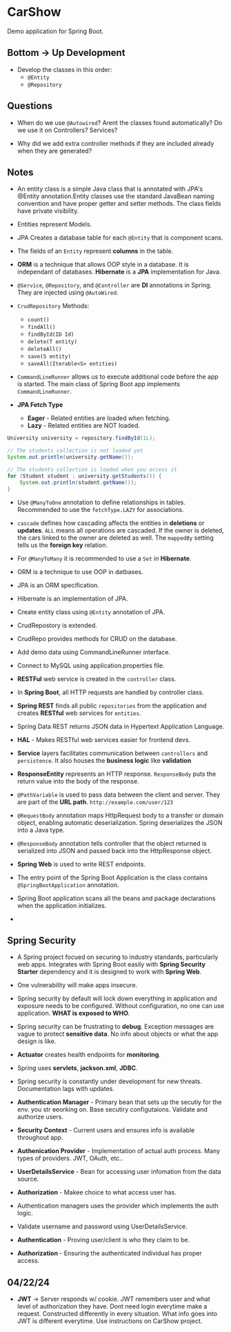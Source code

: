 # CarShow #

Demo application for Spring Boot.

## Bottom -> Up Development ##

* Develop the classes in this order:
    * `@Entity`
    * `@Repository`


## Questions ##

* When do we use `@Autowired`? Arent the classes found automatically? Do we use
  it on Controllers? Services? 

* Why did we add extra controller methods if they are included already when
  they are generated?


## Notes ##

* An entity class is a simple Java class that is annotated with JPA's @Entity 
  annotation.Entity classes use the standard JavaBean naming convention and have 
  proper getter and setter methods. The class fields have private visibility.

* Entities represent Models.

* JPA Creates a database table for each `@Entity` that is component scans.

* The fields of an `Entity` represent **columns** in the table.

* **ORM** is a technique that allows OOP style in a database. It is independant
  of databases. **Hibernate** is a **JPA** implementation for Java.

* `@Service`, `@Repository`, and `@Controller` are **DI** annotations in Spring.
  They are injected using `@AutoWired`.

* `CrudRepository` Methods:
    * `count()`
    * `findAll()`
    * `findById(ID Id)`
    * `delete(T entity)`
    * `deleteAll()`
    * `save(S entity)`
    * `saveAll(Iterable<S> entities)`

* `CommandLineRunner` allows us to execute additional code before the app is
   started. The main class of Spring Boot app implements `CommandLineRunner`.

* **JPA Fetch Type**
    * **Eager** - Related entities are loaded when fetching.
    * **Lazy** - Related entities are NOT loaded. 
```java
University university = repository.findById(1L);

// The students collection is not loaded yet
System.out.println(university.getName());

// The students collection is loaded when you access it
for (Student student : university.getStudents()) {
    System.out.println(student.getName());
}
```

* Use `@ManyToOne` annotation to define relationships in tables. Recommended to
  use the `fetchType.LAZY` for associations. 

* `cascade` defines how cascading affects the entities in **deletions** or
  **updates**. `ALL` means all operations are cascaded. If the owner is deleted,
  the cars linked to the owner are deleted as well. The `mappedBy` setting tells
  us the **foreign key** relation.

* For `@ManyToMany` it is recommended to use a `Set` in **Hibernate**.

* ORM is a technique to use OOP in datbases.
* JPA is an ORM specification.
* Hibernate is an implementation of JPA.

* Create entity class using `@Entity` annotation of JPA.
* CrudRepostory is extended.
* CrudRepo provides methods for CRUD on the database.
* Add demo data using CommandLineRunner interface.
* Connect to MySQL using application.properties file.

* **RESTFul** web service is created in the `controller` class.
* In **Spring Boot**, all HTTP requests are handled by controller class.

* **Spring REST** finds all public `repositories` from the application
  and creates **RESTful** web services for `entities`.

* Spring Data REST returns JSON data in Hypertext Application Language.
* **HAL** - Makes RESTful web services easier for frontend devs.

* **Service** layers facilitates communication between `controllers` and
  `persistence`. It also houses the **business logic** like **validation**


* **ResponseEntity** represents an HTTP response. `ResponseBody` puts
  the return value into the body of the response.

* `@PathVariable` is used to pass data between the client and server. They
  are part of the **URL path**.
    `http://example.com/user/123`

* `@RequestBody` annotation maps HttpRequest body to a transfer or domain
  object, enabling automatic deserialization. Spring deserializes the
  JSON into a Java type.

* `@ResponseBody` annotation tells controller that the object returned
  is serialized into JSON and passed back into the HttpResponse object.

* **Spring Web** is used to write REST endpoints.

* The entry point of the Spring Boot Application is the class contains 
  `@SpringBootApplication` annotation.

* Spring Boot application scans all the beans and package declarations
  when the application initializes. 

*  

## Spring Security ##

* A Spring project focued on securing to industry standards, particularly web
  apps. Integrates with Spring Boot easily with **Spring Security Starter**
  dependency and it is designed to work with **Spring Web**.

* One vulnerability will make apps insecure.

* Spring security by default will lock down everything in application and
  exposure needs to be configured. Without configuration, no one can use
  application. **WHAT is exposed to WHO**.

* Spring security can be frustrating to **debug**. Exception messages are
  vague to protect **sensitive data**. No info about objects or what the app
  design is like.

* **Actuator** creates health endpoints for **monitoring**. 

* Spring uses **servlets**, **jackson.xml**, **JDBC**. 

* Spring security is constantly under development for new threats. Documentation
  lags with updates. 

* **Authentication Manager** - Primary bean that sets up the secutiy for the 
  env. you str eeorking on. Base secutiry configutaions. Validate and authorize
  users. 

* **Security Context** - Current users and ensures info is available throughout
  app. 

* **Authenication Provider** - Implementation of actual auth process. Many types
  of providers. JWT, OAuth, etc..

* **UserDetailsService** - Bean for accessing user infomation from the data
  source.

* **Authorization** - Makee choice to what access user has.

* Authentication managers uses the provider which implements the auth logic.
* Validate username and password using UserDetailsService. 

* **Authentication** - Proving user/client is who they claim to be.
* **Authorization** - Ensuring the authenticated individual has proper access.


## 04/22/24 ##
* **JWT** -> Server responds w/ cookie. JWT remembers user and what level of
  authorization they have. Dont need login everytime make a request.
  Constructed differently in every situation. What info goes into JWT is
  different everytime. Use instructions on CarShow project. 